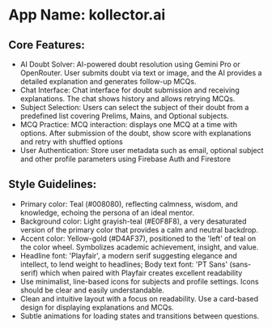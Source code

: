 # **App Name**: kollector.ai

## Core Features:

- AI Doubt Solver: AI-powered doubt resolution using Gemini Pro or OpenRouter. User submits doubt via text or image, and the AI provides a detailed explanation and generates follow-up MCQs.
- Chat Interface: Chat interface for doubt submission and receiving explanations. The chat shows history and allows retrying MCQs.
- Subject Selection: Users can select the subject of their doubt from a predefined list covering Prelims, Mains, and Optional subjects.
- MCQ Practice: MCQ interaction: displays one MCQ at a time with options. After submission of the doubt, show score with explanations and retry with shuffled options
- User Authentication: Store user metadata such as email, optional subject and other profile parameters using Firebase Auth and Firestore

## Style Guidelines:

- Primary color: Teal (#008080), reflecting calmness, wisdom, and knowledge, echoing the persona of an ideal mentor.
- Background color: Light grayish-teal (#E0F8F8), a very desaturated version of the primary color that provides a calm and neutral backdrop.
- Accent color: Yellow-gold (#D4AF37), positioned to the 'left' of teal on the color wheel. Symbolizes academic achievement, insight, and value.
- Headline font: 'Playfair', a modern serif suggesting elegance and intellect, to lend weight to headlines; Body text font: 'PT Sans' (sans-serif) which when paired with Playfair creates excellent readability
- Use minimalist, line-based icons for subjects and profile settings. Icons should be clear and easily understandable.
- Clean and intuitive layout with a focus on readability. Use a card-based design for displaying explanations and MCQs.
- Subtle animations for loading states and transitions between questions.